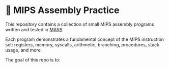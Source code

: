 # 📘 MIPS Assembly Practice

This repository contains a collection of small MIPS assembly programs written and tested in [MARS](https://computerscience.missouristate.edu/mars-mips-simulator.htm.)

Each program demonstrates a fundamental concept of the MIPS instruction set: registers, memory, syscalls, arithmetic, branching, procedures, stack usage, and more.

The goal of this repo is to:
